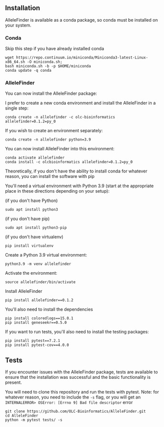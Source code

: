## Installation

AlleleFinder is available as a conda package, so conda must be installed on your system.

### Conda

Skip this step if you have already installed conda

```
wget https://repo.continuum.io/miniconda/Miniconda3-latest-Linux-x86_64.sh -O miniconda.sh;
bash miniconda.sh -b -p $HOME/miniconda
conda update -q conda
```

### AlleleFinder

You can now install the AlleleFinder package:

I prefer to create a new conda environment and install the AlleleFinder in a single step:

`conda create -n allelefinder -c olc-bioinformatics allelefinder=0.1.2=py_0`

If you wish to create an environment separately:

`conda create -n allelefinder python=3.9`

You can now install AlleleFinder into this environment:

```
conda activate allelefinder
conda install -c olcbioinformatics allelefinder=0.1.2=py_0
```

Theoretically, if you don't have the ability to install conda for whatever reason, you can install the software with pip

You'll need a virtual environment with Python 3.9 (start at the appropriate place in these directions depending on your setup):

(if you don't have Python)

`sudo apt install python3`

(if you don't have pip)

`sudo apt install python3-pip`

(if you don't have virtualenv)

`pip install virtualenv`

Create a Python 3.9 virtual environment:

`python3.9 -m venv allelefinder`

Activate the environment:

`source allelefinder/bin/activate`

Install AlleleFinder

`pip install allelefinder==0.1.2`

You'll also need to install the dependencies

```
pip install coloredlogs==15.0.1
pip install geneseekr==0.5.0
```

If you want to run tests, you'll also need to install the testing packages:

```
pip install pytest==7.2.1
pip install pytest-cov==4.0.0
```


## Tests

If you encounter issues with the AlleleFinder package, tests are available to ensure that the installation was successful and the basic functionality is present.

You will need to clone this repository and run the tests with pytest. Note: for whatever reason, you need to include the `-s` flag, or you will get an `INTERNALERROR> OSError: [Errno 9] Bad file descriptor` error 

```
git clone https://github.com/OLC-Bioinformatics/AlleleFinder.git
cd AlleleFinder
python -m pytest tests/ -s
```



